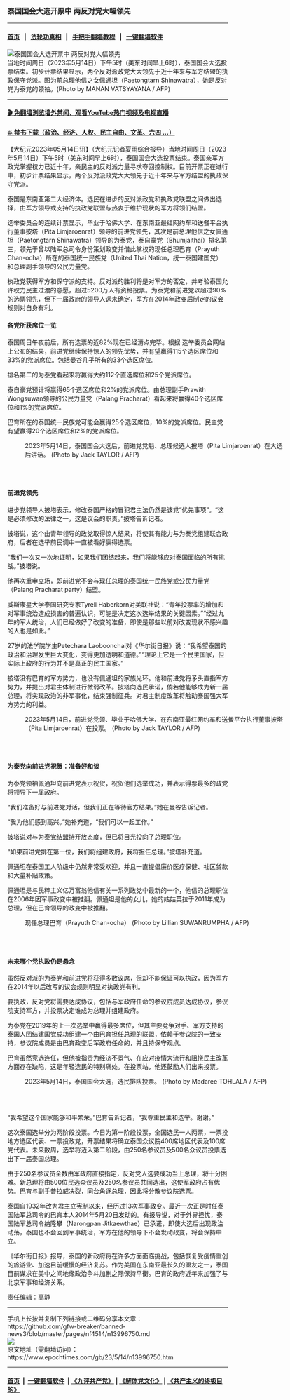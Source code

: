 ### 泰国国会大选开票中 两反对党大幅领先
------------------------

#### [首页](https://github.com/gfw-breaker/banned-news3/blob/master/README.md) &nbsp;&nbsp;|&nbsp;&nbsp; [法轮功真相](https://github.com/begood0513/basic/blob/master/README.md)  &nbsp;&nbsp;|&nbsp;&nbsp; [手把手翻墙教程](https://github.com/gfw-breaker/guides/wiki)  &nbsp;&nbsp;|&nbsp;&nbsp; [一键翻墙软件](https://github.com/gfw-breaker/nogfw/blob/master/README.md)  



<div><img alt="泰国国会大选开票中 两反对党大幅领先" class="attachment-djy_600_400 size-djy_600_400 wp-post-image" src="https://i.epochtimes.com/assets/uploads/2023/05/id13996771-000_33F23L9-600x400.jpg"/>
<div class="caption">
 当地时间周日（2023年5月14日）下午5时（美东时间早上6时），泰国国会大选投票结束。初步计票结果显示，两个反对派政党大大领先于近十年来与军方结盟的执政保守党派。图为前总理他信之女佩通坦（Paetongtarn Shinawatra），她是反对党为泰党的领袖。(Photo by MANAN VATSYAYANA / AFP)
</div></div><hr/>

#### [ 🎬  免翻墙浏览墙外禁闻、观看YouTube热门视频及电视直播](https://github.com/gfw-breaker/HelloWorld)

#### [ 💥  禁书下载（政治、经济、人权、民主自由、文革、六四 ...）](https://github.com/gfw-breaker/books/blob/master/README.md)

<div><p>
 【大纪元2023年05月14日讯】（大纪元记者夏雨综合报导）当地时间周日（2023年5月14日）下午5时（美东时间早上6时），泰国国会大选投票结束。泰国亲军方政党掌握权力已近十年，亲民主的反对派力量寻求夺回控制权。目前开票正在进行中，初步计票结果显示，两个反对派政党大大领先于近十年来与军方结盟的执政保守党派。
</p>
<p>
 泰国是东南亚第二大经济体。选民在进步的反对派政党和执政党联盟之间做出选择，由军方领导或支持的执政党联盟与热衷于维护现状的军方将领们结盟。
</p>
<p>
 选举委员会的连续计票显示，毕业于哈佛大学、在东南亚最红网约车和送餐平台执行董事披塔（Pita Limjaroenrat）领导的前进党领先，其次是前总理他信之女佩通坦（Paetongtarn Shinawatra）领导的为泰党，泰自豪党（Bhumjaithai）排名第三，领先于曾以陆军总司令身份策划政变并借此掌权的现任总理巴育（Prayuth Chan-ocha）所在的泰国统一民族党（United Thai Nation，统一泰国建国党）和总理副手领导的公民力量党。
</p>
<p>
 执政党获得军方和保守派的支持。反对派的胜利将是对军方的否定，并考验泰国允许权力民主过渡的意愿，超过5200万人有资格投票。为泰党和前进党以超过90%的选票领先，但下一届政府的领导人远未确定，军方在2014年政变后制定的议会规则对自身有利。
</p>
<h4>
 各党所获席位一览
</h4>
<p>
 泰国周日午夜前后，所有选票的近82%现在已经清点完毕。根据
 <ok href="https://www.ectreport.com/overview">
  选举委员会网站
 </ok>
 上公布的结果，前进党继续保持惊人的领先优势，并有望赢得115个选区席位和33%的党派席位。包括曼谷几乎所有的33个选区席位。
</p>
<p>
 排名第二的为泰党看起来将赢得大约112个直选席位和25个党派席位。
</p>
<p>
 泰自豪党预计将赢得65个选区席位和2%的党派席位。由总理副手Prawith Wongsuwan领导的公民力量党（Palang Pracharat）看起来将赢得40个选区席位和1%的党派席位。
</p>
<p>
 巴育所在的泰国统一民族党可能会赢得25个选区席位，10%的党派席位。民主党有望赢得20个选区席位和2%的党派席位。
</p>
<figure aria-describedby="caption-attachment-13996876" class="wp-caption alignnone" id="attachment_13996876" style="width: 600px">
 <ok href="https://i.epochtimes.com/assets/uploads/2023/05/id13996876-000_33F34JY.jpg" target="_blank">
  <img alt="" class="size-large wp-image-13996876" src="https://i.epochtimes.com/assets/uploads/2023/05/id13996876-000_33F34JY-600x400.jpg"/>
 </ok>
 <br/><figcaption class="wp-caption-text" id="caption-attachment-13996876">
  2023年5月14日，泰国国会大选后，前进党党魁、总理候选人披塔（Pita Limjaroenrat）在大选后讲话。 (Photo by Jack TAYLOR / AFP)
 </figcaption><br/>
</figure><br/>
<h4>
 前进党领先
</h4>
<p>
 进步党领导人披塔表示，修改泰国严格的冒犯君主法仍然是该党“优先事项”。“这是必须修改的法律之一，这是议会的职责。”披塔告诉记者。
</p>
<p>
 披塔说，这个由青年领导的政党取得惊人结果，将使其有能力与为泰党组建联合政府，后者在选举前民调中一直被看好赢得选票。
</p>
<p>
 “我们一次又一次地证明，如果我们团结起来，我们将能够应对泰国面临的所有挑战。”披塔说。
</p>
<p>
 他再次重申立场，即前进党不会与现任总理的泰国统一民族党或公民力量党（Palang Pracharat party）结盟。
</p>
<p>
 威斯康星大学泰国研究专家Tyrell Haberkorn对美联社说：“青年投票率的增加和对军事统治造成损害的普遍认识，可能是决定这次选举结果的关键因素。”“经过九年的军人统治，人们已经做好了改变的准备，即使是那些以前对改变现状不感兴趣的人也是如此。”
</p>
<p>
 27岁的法学院学生Petechara Laoboonchai对《华尔街日报》说：“我希望泰国的政治和治理发生巨大变化，变得更加透明和道德。”“理论上它是一个民主国家，但实际上政府的行为并不是真正的民主国家。”
</p>
<p>
 披塔没有巴育的军方势力，也没有佩通坦的家族光环。他和前进党将矛头直指军方势力，并提出对君主体制进行微弱改革。披塔向选民承诺，倘若他能够成为新一届总理，将实现政治的非军事化，结束强制征兵。对君主制度改革将触动泰国强大军方势力的利益。
</p>
<figure aria-describedby="caption-attachment-13996844" class="wp-caption alignnone" id="attachment_13996844" style="width: 600px">
 <ok href="https://i.epochtimes.com/assets/uploads/2023/05/id13996844-000_33F23AE.jpg" target="_blank">
  <img alt="" class="size-large wp-image-13996844" src="https://i.epochtimes.com/assets/uploads/2023/05/id13996844-000_33F23AE-600x368.jpg"/>
 </ok>
 <br/><figcaption class="wp-caption-text" id="caption-attachment-13996844">
  2023年5月14日，前进党党领、毕业于哈佛大学、在东南亚最红网约车和送餐平台执行董事披塔（Pita Limjaroenrat）在投票。 (Photo by Jack TAYLOR / AFP)
 </figcaption><br/>
</figure><br/>
<h4>
 为泰党向前进党祝贺：准备好和谈
</h4>
<p>
 为泰党领袖佩通坦向前进党表示祝贺，祝贺他们选举成功，并表示得票最多的政党将领导下一届政府。
</p>
<p>
 “我们准备好与前进党对话，但我们正在等待官方结果。”她在曼谷告诉记者。
</p>
<p>
 “我为他们感到高兴。”她补充道，“我们可以一起工作。”
</p>
<p>
 披塔说对与为泰党结盟持开放态度，但已将目光投向了总理职位。
</p>
<p>
 “如果前进党排在第一位，我们将组建政府，我将担任总理。”披塔补充道。
</p>
<p>
 佩通坦在泰国工人阶级中仍然非常受欢迎，并且一直提倡廉价医疗保健、社区贷款和大量补贴政策。
</p>
<p>
 佩通坦是与民粹主义亿万富翁他信有关一系列政党中最新的一个，他信的总理职位在2006年因军事政变中被推翻。佩通坦是他的女儿，她的姑姑英拉于2011年成为总理，但在巴育领导的政变中被推翻。
</p>
<p>
</p>
<figure aria-describedby="caption-attachment-13996846" class="wp-caption alignnone" id="attachment_13996846" style="width: 600px">
 <ok href="https://i.epochtimes.com/assets/uploads/2023/05/id13996846-000_33F2393.jpg" target="_blank">
  <img alt="" class="size-large wp-image-13996846" src="https://i.epochtimes.com/assets/uploads/2023/05/id13996846-000_33F2393-600x400.jpg"/>
 </ok>
 <br/><figcaption class="wp-caption-text" id="caption-attachment-13996846">
  现任总理巴育（Prayuth Chan-ocha） (Photo by Lillian SUWANRUMPHA / AFP)
 </figcaption><br/>
</figure><br/>
<h4>
 未来哪个党执政仍是悬念
</h4>
<p>
 虽然反对派的为泰党和前进党将获得多数议席，但却不能保证可以执政，因为军方在2014年以后改写的议会规则明显对执政党有利。
</p>
<p>
 要执政，反对党将需要达成协议，包括与军政府任命的参议院成员达成协议，参议院支持军方，并投票决定谁成为总理并组建政府。
</p>
<p>
 为泰党在2019年的上一次选举中赢得最多席位，但其主要竞争对手、军方支持的泰国人团结建国党成功组建一个由巴育担任总理的联盟，依赖于参议院的一致支持，参议院成员是由巴育政变后军政府任命的，并且持保守观点。
</p>
<p>
 巴育虽然竞选连任，但他被指责为经济不景气、在应对疫情大流行和阻挠民主改革方面存在缺陷，这是年轻选民的特别痛处。在投票站，他还鼓励人们出来投票。
</p>
<figure aria-describedby="caption-attachment-13996848" class="wp-caption alignnone" id="attachment_13996848" style="width: 600px">
 <ok href="https://i.epochtimes.com/assets/uploads/2023/05/id13996848-000_33F246Z.jpg" target="_blank">
  <img alt="" class="size-large wp-image-13996848" src="https://i.epochtimes.com/assets/uploads/2023/05/id13996848-000_33F246Z-600x400.jpg"/>
 </ok>
 <br/><figcaption class="wp-caption-text" id="caption-attachment-13996848">
  2023年5月14日，泰国国会大选，选民排队投票。 (Photo by Madaree TOHLALA / AFP)
 </figcaption><br/>
</figure><br/>
<p>
 “我希望这个国家能够和平繁荣。”巴育告诉记者，“我尊重民主和选举。谢谢。”
</p>
<p>
 这次泰国选举分为两阶段投票。今日为第一阶段投票，全国选民一人两票，一票投地方选区代表、一票投政党，开票结果将确立泰国众议院400席地区代表及100席党代表。未来数周，选举将迈入第二阶段，由250名参议员及500名众议员投票选出下一届泰国总理。
</p>
<p>
 由于250名参议员全数由军政府直接指定，反对党人选要成功当上总理，将十分困难。新总理将由500位民选众议员及250名参议员共同选出，这使军政府占有优势。巴育与副手普拉威决裂，同台角逐总理，因此将分散参议院选票。
</p>
<p>
 泰国自1932年改为君主立宪制以来，经历过13次军事政变。最近一次正是时任泰国陆军总司令的巴育本人2014年5月20日发动的。有报导说，对于外界担忧，泰国陆军总司令纳隆攀（Narongpan Jitkaewthae）已承诺，即使大选后出现政治动荡，泰国也不会回到军事统治，军方在他的领导下不会发动政变，将会保持中立。
</p>
<p>
 《华尔街日报》报导，泰国的新政府将在许多方面面临挑战，包括恢复受疫情重创的旅游业、加速目前缓慢的经济复苏。作为美国在东南亚最长久的盟友之一，泰国目前谋求在美中之间地缘政治争斗加剧之际保持平衡。巴育的政府近年来加强了与北京军事和经济关系。
</p>
<p>
 责任编辑：高静
</p>
</div>
<hr/>
手机上长按并复制下列链接或二维码分享本文章：<br/>
https://github.com/gfw-breaker/banned-news3/blob/master/pages/nf4514/n13996750.md <br/>
<a href='https://github.com/gfw-breaker/banned-news3/blob/master/pages/nf4514/n13996750.md'><img src='https://github.com/gfw-breaker/banned-news3/blob/master/pages/nf4514/n13996750.md.png'/></a> <br/>
原文地址（需翻墙访问）：https://www.epochtimes.com/gb/23/5/14/n13996750.htm


------------------------
#### [首页](https://github.com/gfw-breaker/banned-news3/blob/master/README.md) &nbsp;|&nbsp; [一键翻墙软件](https://github.com/gfw-breaker/nogfw/blob/master/README.md) &nbsp;| [《九评共产党》](https://github.com/gfw-breaker/9ping.md/blob/master/README.md#九评之一评共产党是什么) | [《解体党文化》](https://github.com/gfw-breaker/jtdwh.md/blob/master/README.md) | [《共产主义的终极目的》](https://github.com/gfw-breaker/gczydzjmd.md/blob/master/README.md)


<img src='http://gfw-breaker.win/banned-news3/pages/nf4514/n13996750.md' width='0px' height='0px'/>